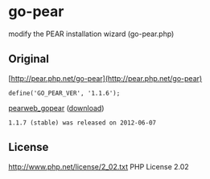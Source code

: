 go-pear
=======

modify the PEAR installation wizard (go-pear.php)

Original
---
[http://pear.php.net/go-pear](http://pear.php.net/go-pear)

    define('GO_PEAR_VER', '1.1.6');

[pearweb_gopear](http://pear.php.net/package/pearweb_gopear) ([download](http://download.pear.php.net/package/pearweb_gopear-1.1.7.tgz))

    1.1.7 (stable) was released on 2012-06-07

License
---
http://www.php.net/license/2_02.txt  PHP License 2.02

